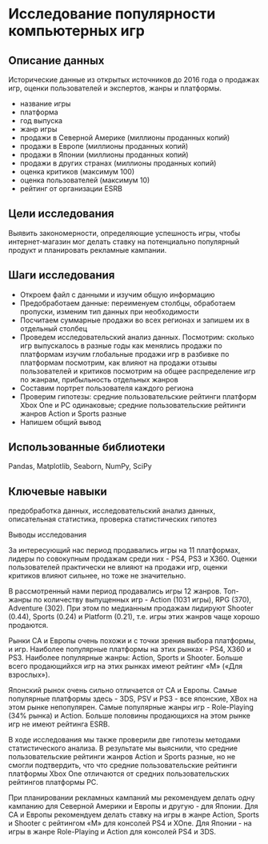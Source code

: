 # Исследование популярности компьютерных игр

## Описание данных

Исторические данные из открытых источников до 2016 года о продажах игр, оценки пользователей и экспертов, жанры и платформы.

- название игры
- платформа
- год выпуска
- жанр игры
- продажи в Северной Америке (миллионы проданных копий)
- продажи в Европе (миллионы проданных копий)
- продажи в Японии (миллионы проданных копий)
- продажи в других странах (миллионы проданных копий)
- оценка критиков (максимум 100)
- оценка пользователей (максимум 10)
- рейтинг от организации ESRB


## Цели исследования
Выявить закономерности, определяющие успешность игры, чтобы интернет-магазин мог делать ставку на потенциально популярный продукт и планировать рекламные кампании. 


## Шаги исследования
- Откроем файл с данными и изучим общую информацию
- Предобработаем данные: переименуем столбцы, обработаем пропуски, изменим тип данных при необходимости
- Посчитаем суммарные продажи во всех регионах и запишем их в отдельный столбец
- Проведем исследовательский анализ данных. Посмотрим: сколько игр выпускалось в разные годы как менялись продажи по платформам изучим глобальные продажи игр в разбивке по платформам посмотрим, как влияют на продажи отзывы пользователей и критиков посмотрим на общее распределение игр по жанрам, прибыльность отдельных жанров
- Составим портрет пользователя каждого региона
- Проверим гипотезы: средние пользовательские рейтинги платформ Xbox One и PC одинаковые; средние пользовательские рейтинги жанров Action и Sports разные
- Напишем общий вывод

## Использованные библиотеки

Pandas, Matplotlib, Seaborn, NumPy, SciPy

## Ключевые навыки

предобработка данных, исследовательский анализ данных, описательная статистика, проверка статистических гипотез


Выводы исследования

За интересующий нас период продавались игры на 11 платформах, лидеры по совокупным продажам среди них - PS4, PS3 и X360. Оценки пользователей практически не влияют на продажи игр, оценки критиков влияют сильнее, но тоже не значительно.

В рассмотренный нами период продавались игры 12 жанров. Топ-жанры по количеству выпущенных игр - Action (1031 игры), RPG (370), Adventure (302). При этом по медианным продажам лидируют Shooter (0.44), Sports (0.24) и Platform (0.21), т.е. игры этих жанров чаще хорошо продаются.

Рынки СА и Европы очень похожи и с точки зрения выбора платформы, и игр. Наиболее популярные платформы на этих рынках - PS4, X360 и PS3. Наиболее популярные жанры: Action, Sports и Shooter. Больше всего продающийхся игр на этих рынках имеют рейтинг «М» («Для взрослых»).

Японский рынок очень сильно отличается от СА и Европы. Самые популярные платформы здесь - 3DS, PSV и PS3 - все японские, XBox на этом рынке непопулярен. Самые популярные жанры игр - Role-Playing (34% рынка) и Action. Больше половины продающихся на этом рынке игр не имеют рейтинга ESRB.

В ходе исследования мы также проверили две гипотезы методами статистического анализа. В результате мы выяснили, что средние пользовательские рейтинги жанров Action и Sports разные, но не смогли подтвердить, что что средние пользовательские рейтинги платформы Xbox One отличаются от средних пользовательских рейтингов платформы PC.

При планировании рекламных кампаний мы рекомендуем делать одну кампанию для Северной Америки и Европы и другую - для Японии. Для СА и Европы рекомендуем делать ставку на игры в жанре Action, Sports и Shooter с рейтингом «М» для консолей PS4 и XOne. Для Японии - на игры в жанре Role-Playing и Action для консолей PS4 и 3DS.
